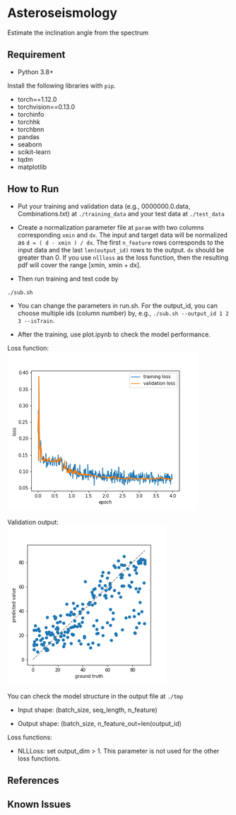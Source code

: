 # Asteroseismology

Estimate the inclination angle from the spectrum

## Requirement

- Python 3.8+

Install the following libraries with `pip`.
- torch==1.12.0
- torchvision==0.13.0
- torchinfo
- torchhk
- torchbnn
- pandas
- seaborn
- scikit-learn
- tqdm
- matplotlib

## How to Run

- Put your training and validation data (e.g., 0000000.0.data, Combinations.txt) at `./training_data` and your test data at `./test_data`

- Create a normalization parameter file at `param` with two columns corresponding `xmin` and `dx`. 
The input and target data will be normalized as `d = ( d - xmin ) / dx`. 
The first `n_feature` rows corresponds to the input data and the last `len(output_id)` rows to the output. `dx` should be greater than 0.
If you use `nllloss` as the loss function, then the resulting pdf will cover the range \[xmin, xmin + dx\].

- Then run training and test code by 
```
./sub.sh
```

- You can change the parameters in run.sh. For the output_id, you can choose multiple ids (column number) by, e.g., `./sub.sh --output_id 1 2 3 --isTrain`.


- After the training, use plot.ipynb to check the model performance. 

Loss function:  
![loss](figures/loss.png) 

Validation output:  
![test](figures/val.png) 


You can check the model structure in the output file at `./tmp`


- Input shape: (batch_size, seq_length, n_feature)

- Output shape: (batch_size, n_feature_out=len(output_id)


Loss functions:

- NLLLoss: set output_dim > 1. This parameter is not used for the other loss functions.

## References


## Known Issues


